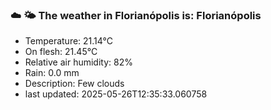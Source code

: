 ### ☁️ 🌤️  The weather in Florianópolis is: Florianópolis

- Temperature: 21.14°C
- On flesh: 21.45°C
- Relative air humidity: 82%
- Rain: 0.0 mm
- Description: Few clouds
- last updated: 2025-05-26T12:35:33.060758
